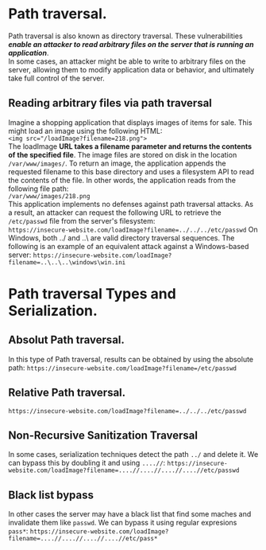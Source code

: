 # Path traversal.
Path traversal is also known as directory traversal. These vulnerabilities ***enable an attacker to read arbitrary files on the server that is running an application***. <br />
In some cases, an attacker might be able to write to arbitrary files on the server, allowing them to modify application data or behavior, and ultimately take full control of the server. 

## Reading arbitrary files via path traversal
Imagine a shopping application that displays images of items for sale. This might load an image using the following HTML:<br />
`<img src="/loadImage?filename=218.png">`<br />
The loadImage **URL takes a filename parameter and returns the contents of the specified file**. The image files are stored on disk in the location `/var/www/images/`. To return an image, the application appends the requested filename to this base directory and uses a filesystem API to read the contents of the file. In other words, the application reads from the following file path:<br />
`/var/www/images/218.png`<br />
This application implements no defenses against path traversal attacks. As a result, an attacker can request the following URL to retrieve the `/etc/passwd` file from the server's filesystem:<br />
`https://insecure-website.com/loadImage?filename=../../../etc/passwd`
On Windows, both ../ and ..\ are valid directory traversal sequences. The following is an example of an equivalent attack against a Windows-based server:
`https://insecure-website.com/loadImage?filename=..\..\..\windows\win.ini`

# Path traversal Types and Serialization.
## Absolut Path traversal.
In this type of Path traversal, results can be obtained by using the absolute path:
`https://insecure-website.com/loadImage?filename=/etc/passwd`

## Relative Path traversal.
`https://insecure-website.com/loadImage?filename=../../../etc/passwd`

## Non-Recursive Sanitization Traversal
In some cases, serialization techniques detect the path `../` and delete it. We can bypass this by doubling it and using `....//`:
`https://insecure-website.com/loadImage?filename=....//....//....//....//etc/passwd`

## Black list bypass
In other cases the server may have a black list that find some maches and invalidate them like `passwd`. We can bypass it using regular expresions `pass*`: 
`https://insecure-website.com/loadImage?filename=....//....//....//....//etc/pass*`




